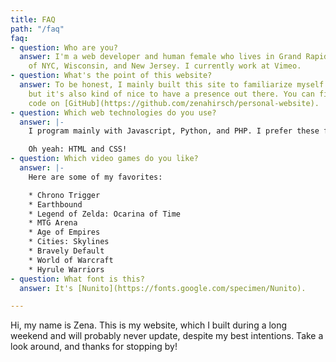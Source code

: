 ```yaml
---
title: FAQ
path: "/faq"
faq:
- question: Who are you?
  answer: I'm a web developer and human female who lives in Grand Rapids, MI by way
    of NYC, Wisconsin, and New Jersey. I currently work at Vimeo.
- question: What's the point of this website?
  answer: To be honest, I mainly built this site to familiarize myself with Gatsby,
    but it's also kind of nice to have a presence out there. You can find the source
    code on [GitHub](https://github.com/zenahirsch/personal-website).
- question: Which web technologies do you use?
  answer: |-
    I program mainly with Javascript, Python, and PHP. I prefer these frameworks: React, Django, and Express. Some other things I like: Gatsby, Forestry.io, Ant Design, [Click](https://click.palletsprojects.com/en/7.x/), web APIs (Rest and GraphQL). At work, I spend a lot of time with the [Zendesk App Framework](https://developer.zendesk.com/apps/docs/developer-guide/using_sdk).

    Oh yeah: HTML and CSS!
- question: Which video games do you like?
  answer: |-
    Here are some of my favorites:

    * Chrono Trigger
    * Earthbound
    * Legend of Zelda: Ocarina of Time
    * MTG Arena
    * Age of Empires
    * Cities: Skylines
    * Bravely Default
    * World of Warcraft
    * Hyrule Warriors
- question: What font is this?
  answer: It's [Nunito](https://fonts.google.com/specimen/Nunito).

---
```

Hi, my name is Zena. This is my website, which I built during a long weekend and will probably never update, despite my best intentions. Take a look around, and thanks for stopping by!